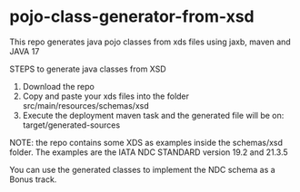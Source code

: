 # pojo-class-generator-from-xsd
This repo generates java pojo classes from xds files using jaxb, maven and JAVA 17

STEPS to generate java classes from XSD
1. Download the repo
2. Copy and paste your xds files into the folder src/main/resources/schemas/xsd
3. Execute the deployment maven task and the generated file will be on: target/generated-sources

NOTE: the repo contains some XDS as examples inside the schemas/xsd folder.
The examples are the IATA NDC STANDARD version 19.2 and 21.3.5

You can use the generated classes to implement the NDC schema as a Bonus track.
